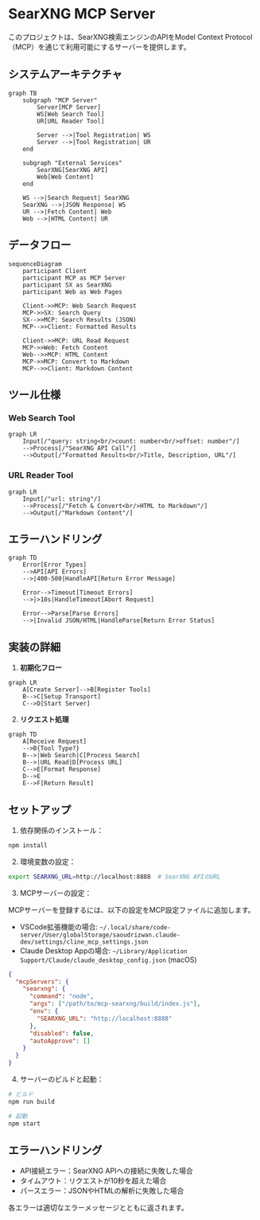 # SearXNG MCP Server

このプロジェクトは、SearXNG検索エンジンのAPIをModel Context Protocol（MCP）を通じて利用可能にするサーバーを提供します。

## システムアーキテクチャ

```mermaid
graph TB
    subgraph "MCP Server"
        Server[MCP Server]
        WS[Web Search Tool]
        UR[URL Reader Tool]
        
        Server -->|Tool Registration| WS
        Server -->|Tool Registration| UR
    end

    subgraph "External Services"
        SearXNG[SearXNG API]
        Web[Web Content]
    end

    WS -->|Search Request| SearXNG
    SearXNG -->|JSON Response| WS
    UR -->|Fetch Content| Web
    Web -->|HTML Content| UR
```

## データフロー

```mermaid
sequenceDiagram
    participant Client
    participant MCP as MCP Server
    participant SX as SearXNG
    participant Web as Web Pages

    Client->>MCP: Web Search Request
    MCP->>SX: Search Query
    SX-->>MCP: Search Results (JSON)
    MCP-->>Client: Formatted Results

    Client->>MCP: URL Read Request
    MCP->>Web: Fetch Content
    Web-->>MCP: HTML Content
    MCP->>MCP: Convert to Markdown
    MCP-->>Client: Markdown Content
```

## ツール仕様

### Web Search Tool
```mermaid
graph LR
    Input[/"query: string<br/>count: number<br/>offset: number"/]
    -->Process[/"SearXNG API Call"/]
    -->Output[/"Formatted Results<br/>Title, Description, URL"/]
```

### URL Reader Tool
```mermaid
graph LR
    Input[/"url: string"/]
    -->Process[/"Fetch & Convert<br/>HTML to Markdown"/]
    -->Output[/"Markdown Content"/]
```

## エラーハンドリング

```mermaid
graph TD
    Error[Error Types]
    -->API[API Errors]
    -->|400-500|HandleAPI[Return Error Message]
    
    Error-->Timeout[Timeout Errors]
    -->|>10s|HandleTimeout[Abort Request]
    
    Error-->Parse[Parse Errors]
    -->|Invalid JSON/HTML|HandleParse[Return Error Status]
```

## 実装の詳細

1. **初期化フロー**
```mermaid
graph LR
    A[Create Server]-->B[Register Tools]
    B-->C[Setup Transport]
    C-->D[Start Server]
```

2. **リクエスト処理**
```mermaid
graph TD
    A[Receive Request]
    -->B{Tool Type?}
    B-->|Web Search|C[Process Search]
    B-->|URL Read|D[Process URL]
    C-->E[Format Response]
    D-->E
    E-->F[Return Result]
```

## セットアップ

1. 依存関係のインストール：
```bash
npm install
```

2. 環境変数の設定：
```bash
export SEARXNG_URL=http://localhost:8888  # SearXNG APIのURL
```

3. MCPサーバーの設定：

MCPサーバーを登録するには、以下の設定をMCP設定ファイルに追加します。

- VSCode拡張機能の場合: `~/.local/share/code-server/User/globalStorage/saoudrizwan.claude-dev/settings/cline_mcp_settings.json`
- Claude Desktop Appの場合: `~/Library/Application Support/Claude/claude_desktop_config.json` (macOS)

```json
{
  "mcpServers": {
    "searxng": {
      "command": "node",
      "args": ["/path/to/mcp-searxng/build/index.js"],
      "env": {
        "SEARXNG_URL": "http://localhost:8888"
      },
      "disabled": false,
      "autoApprove": []
    }
  }
}
```

4. サーバーのビルドと起動：
```bash
# ビルド
npm run build

# 起動
npm start
```

## エラーハンドリング

- API接続エラー：SearXNG APIへの接続に失敗した場合
- タイムアウト：リクエストが10秒を超えた場合
- パースエラー：JSONやHTMLの解析に失敗した場合

各エラーは適切なエラーメッセージとともに返されます。
